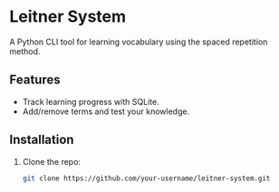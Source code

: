 # Leitner System  

A Python CLI tool for learning vocabulary using the spaced repetition method.  

## Features  
- Track learning progress with SQLite.  
- Add/remove terms and test your knowledge.  

## Installation  
1. Clone the repo:  
   ```bash  
   git clone https://github.com/your-username/leitner-system.git  
